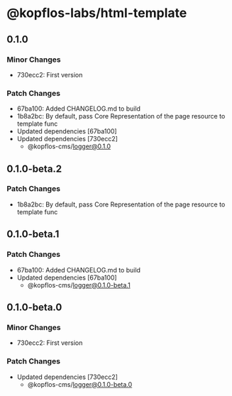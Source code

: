 # @kopflos-labs/html-template

## 0.1.0

### Minor Changes

- 730ecc2: First version

### Patch Changes

- 67ba100: Added CHANGELOG.md to build
- 1b8a2bc: By default, pass Core Representation of the page resource to template func
- Updated dependencies [67ba100]
- Updated dependencies [730ecc2]
  - @kopflos-cms/logger@0.1.0

## 0.1.0-beta.2

### Patch Changes

- 1b8a2bc: By default, pass Core Representation of the page resource to template func

## 0.1.0-beta.1

### Patch Changes

- 67ba100: Added CHANGELOG.md to build
- Updated dependencies [67ba100]
  - @kopflos-cms/logger@0.1.0-beta.1

## 0.1.0-beta.0

### Minor Changes

- 730ecc2: First version

### Patch Changes

- Updated dependencies [730ecc2]
  - @kopflos-cms/logger@0.1.0-beta.0

